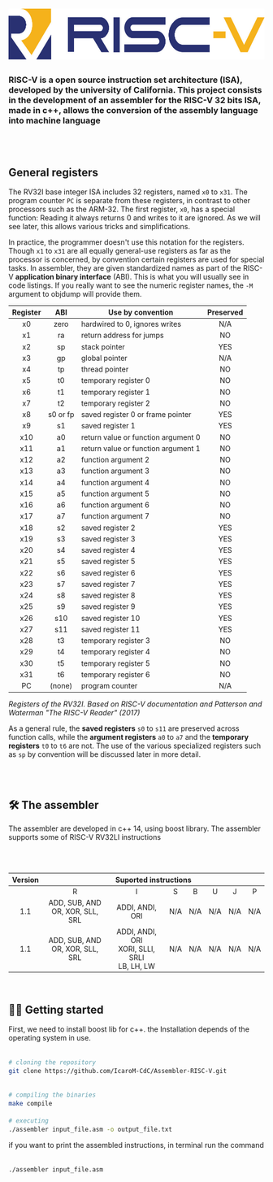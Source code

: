 <h1 align=center>
<img height="100em" src="https://github.com/IcaroM-CdC/Assembler-RISC-V/blob/stable/imgs/riscv.png" />
</h1>


### RISC-V is a open source instruction set architecture (ISA), developed by the university of California. This project consists in the development of an assembler for the RISC-V 32 bits ISA, made in c++, allows the conversion of the assembly language into machine language

<br>
<br>

## General registers

The RV32I base integer ISA includes 32 registers, named `x0` to `x31`. The
program counter `PC` is separate from these registers, in contrast to other
processors such as the ARM-32. The first register, `x0`, has a special function:
Reading it always returns 0 and writes to it are ignored. As we will see later,
this allows various tricks and simplifications.

In practice, the programmer doesn't use this notation for the registers. Though
`x1` to `x31` are all equally general-use registers as far as the processor is
concerned, by convention certain registers are used for special tasks. In
assembler, they are given standardized names as part of the RISC-V **application
binary interface** (ABI). This is what you will usually see in code listings. If
you really want to see the numeric register names, the `-M` argument to objdump
will provide them.
<br>
<table>
<thead>
  <tr>
    <th align=center>Register</th>
    <th align=center>ABI</th>
    <th align=center>Use by convention</th>
    <th align=center>Preserved</th>
  </tr>
</thead>
<tbody>
  <tr>
    <td align=center>x0</td>
    <td align=center>zero</td>
    <td>hardwired to 0, ignores writes</td>
    <td align=center>N/A</td>
  </tr>
  <tr>
    <td align=center>x1</td>
    <td align=center>ra</td>
    <td>return address for jumps</td>
    <td align=center>NO<br></td>
  </tr>
  <tr>
    <td align=center>x2</td>
    <td align=center>sp</td>
    <td>stack pointer</td>
    <td align=center>YES</td>
  </tr>
  <tr>
    <td align=center>x3</td>
    <td align=center>gp</td>
    <td>global pointer</td>
    <td align=center>N/A<br></td>
  </tr>
  <tr>
    <td align=center>x4</td>
    <td align=center>tp</td>
    <td>thread pointer</td>
    <td align=center>NO</td>
  </tr>
  <tr>
    <td align=center>x5</td>
    <td align=center>t0</td>
    <td>temporary register 0</td>
    <td align=center>NO</td>
  </tr>
  <tr>
    <td align=center>x6</td>
    <td align=center>t1</td>
    <td >temporary register 1</td>
    <td align=center>NO</td>
  </tr>
  <tr>
    <td align=center>x7</td>
    <td align=center>t2</td>
    <td>temporary register 2</td>
    <td align=center>NO</td>
  </tr>
  <tr>
    <td align=center>x8</td>
    <td align=center>s0 or fp</td>
    <td>saved register 0 or frame pointer</td>
    <td align=center>YES</td>
  </tr>
  <tr>
    <td align=center>x9</td>
    <td align=center>s1</td>
    <td>saved register 1</td>
    <td align=center>YES</td>
  </tr>
  <tr>
    <td align=center>x10</td>
    <td align=center>a0</td>
    <td>return value or function argument 0</td>
    <td align=center>NO</td>
  </tr>
  <tr>
    <td align=center>x11</td>
    <td align=center>a1</td>
    <td>return value or function argument 1</td>
    <td align=center>NO</td>
  </tr>
  <tr>
    <td align=center>x12</td>
    <td align=center>a2</td>
    <td>function argument 2</td>
    <td align=center>NO</td>
  </tr>
  <tr>
    <td align=center>x13</td>
    <td align=center>a3</td>
    <td>function argument 3</td>
    <td align=center>NO</td>
  </tr>
  <tr>
    <td align=center>x14</td>
    <td align=center>a4</td>
    <td>function argument 4</td>
    <td align=center>NO</td>
  </tr>
  <tr>
    <td align=center>x15</td>
    <td align=center>a5</td>
    <td>function argument 5</td>
    <td align=center>NO</td>
  </tr>
  <tr>
    <td align=center>x16</td>
    <td align=center>a6</td>
    <td>function argument 6</td>
    <td align=center>NO</td>
  </tr>
  <tr>
    <td align=center>x17</td>
    <td align=center>a7</td>
    <td>function argument 7</td>
    <td align=center>NO</td>
  </tr>
  <tr>
    <td align=center>x18</td>
    <td align=center>s2</td>
    <td>saved register 2</td>
    <td align=center>YES</td>
  </tr>
  <tr>
    <td align=center>x19</td>
    <td align=center>s3</td>
    <td>saved register 3</td>
    <td align=center>YES</td>
  </tr>
  <tr>
    <td align=center>x20</td>
    <td align=center>s4</td>
    <td>saved register 4</td>
    <td align=center>YES</td>
  </tr>
  <tr>
    <td align=center>x21</td>
    <td align=center>s5</td>
    <td>saved register 5</td>
    <td align=center>YES</td>
  </tr>
  <tr>
    <td align=center>x22</td>
    <td align=center>s6</td>
    <td>saved register 6</td>
    <td align=center>YES</td>
  </tr>
  <tr>
    <td align=center>x23</td>
    <td align=center>s7</td>
    <td>saved register 7</td>
    <td align=center>YES</td>
  </tr>
  <tr>
    <td align=center>x24</td>
    <td align=center>s8</td>
    <td>saved register 8</td>
    <td align=center>YES</td>
  </tr>
  <tr>
    <td align=center>x25</td>
    <td align=center>s9</td>
    <td>saved register 9</td>
    <td align=center>YES</td>
  </tr>
  <tr>
    <td align=center>x26</td>
    <td align=center>s10</td>
    <td>saved register 10</td>
    <td align=center>YES</td>
  </tr>
  <tr>
    <td align=center>x27</td>
    <td align=center>s11</td>
    <td>saved register 11</td>
    <td align=center>YES</td>
  </tr>
  <tr>
    <td align=center>x28</td>
    <td align=center>t3</td>
    <td>temporary register 3</td>
    <td align=center>NO</td>
  </tr>
  <tr>
    <td align=center>x29</td>
    <td align=center>t4</td>
    <td>temporary register 4</td>
    <td align=center>NO</td>
  </tr>
  <tr>
    <td align=center>x30</td>
    <td align=center>t5</td>
    <td>temporary register 5</td>
    <td align=center>NO</td>
  </tr>
  <tr>
    <td align=center>x31</td>
    <td align=center>t6</td>
    <td>temporary register 6</td>
    <td align=center>NO</td>
  </tr>
  <tr>
    <td align=center>PC</td>
    <td align=center>(none)</td>
    <td> program counter</td>
    <td align=center>N/A</td>
  </tr>
</tbody>
</table>


_Registers of the RV32I. Based on RISC-V documentation and Patterson and
Waterman "The RISC-V Reader" (2017)_

As a general rule, the **saved registers** `s0` to `s11` are preserved across
function calls, while the **argument registers** `a0` to `a7` and the
**temporary registers** `t0` to `t6` are not.  The use of the various
specialized registers such as `sp` by convention will be discussed later in more
detail.


<br>
<br>

## 🛠 The assembler
The assembler are developed in c++ 14, using boost library. The assembler supports some of RISC-V RV32LI instructions

<br>
<br>

<table>
<thead>
  <tr>
    <th>Version</th>
    <th colspan="7">Suported instructions</th>
  </tr>
</thead>
<tbody>
  <tr>
    <td></td>
    <td align=center>R</td>
    <td align=center>I</td>
    <td align=center>S</td>
    <td align=center>B</td>
    <td align=center>U</td>
    <td align=center>J</td>
    <td align=center>P</td>
  </tr>
  <tr>
    <td align=center>1.1</td>
    <td align=center>ADD, SUB, AND<br>OR, XOR, SLL, SRL<br></td>
    <td align=center>ADDI, ANDI, ORI</td>
    <td align=center>N/A</td>
    <td align=center>N/A</td>
    <td align=center>N/A</td>
    <td align=center>N/A</td>
    <td align=center>N/A</td>
  </tr>
  <tr>
    <td align=center>1.1</td>
    <td align=center>ADD, SUB, AND<br>OR, XOR, SLL, SRL<br></td>
    <td align=center>ADDI, ANDI, ORI<br>XORI, SLLI, SRLI<br>LB, LH, LW<br></td>
    <td align=center>N/A</td>
    <td align=center>N/A</td>
    <td align=center>N/A</td>
    <td align=center>N/A</td>
    <td align=center>N/A</td>
  </tr>
</tbody>
</table>

<br>

## :man_technologist: Getting started

First, we need to install boost lib for c++. the Installation depends of the operating system in use.

``` bash

# cloning the repository
git clone https://github.com/IcaroM-CdC/Assembler-RISC-V.git

```

``` bash

# compiling the binaries
make compile

# executing
./assembler input_file.asm -o output_file.txt

```
if you want to print the assembled instructions, in terminal run the command

``` bash

./assembler input_file.asm

```
